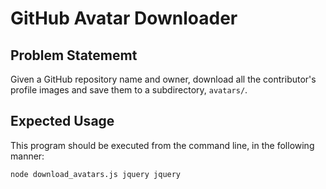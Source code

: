 # GitHub Avatar Downloader

## Problem Statememt

Given a GitHub repository name and owner, download all the contributor's profile images and save them to a subdirectory, `avatars/`.

## Expected Usage

This program should be executed from the command line, in the following manner:

`node download_avatars.js jquery jquery`

